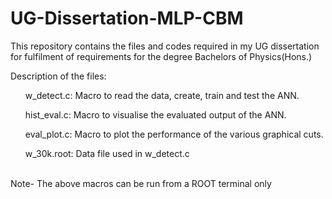 # UG-Dissertation-MLP-CBM
This repository contains the files and codes required in my UG dissertation for fulfilment of requirements for the degree Bachelors of Physics(Hons.)

Description of the files:
<list>
  <ul>w_detect.c: Macro to read the data, create, train and test the ANN.</ul>
  <ul>hist_eval.c: Macro to visualise the evaluated output of the ANN.</ul>
  <ul>eval_plot.c: Macro to plot the performance of the various graphical cuts.</ul>
  <ul>w_30k.root: Data file used in w_detect.c</ul>
</list>
<br>
Note- The above macros can be run from a ROOT terminal only 
